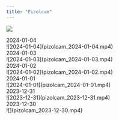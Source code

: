 ```yaml
---
title: "Pizolcam"
---
```


![](pizolcam.jpg)

<figcaption>2024-01-04</figcaption>![2024-01-04](pizolcam_2024-01-04.mp4)
<figcaption>2024-01-03</figcaption>![2024-01-03](pizolcam_2024-01-03.mp4)
<figcaption>2024-01-02</figcaption>![2024-01-02](pizolcam_2024-01-02.mp4)
<figcaption>2024-01-01</figcaption>![2024-01-01](pizolcam_2024-01-01.mp4)
<figcaption>2023-12-31</figcaption>![2023-12-31](pizolcam_2023-12-31.mp4)
<figcaption>2023-12-30</figcaption>![](pizolcam_2023-12-30.mp4)
